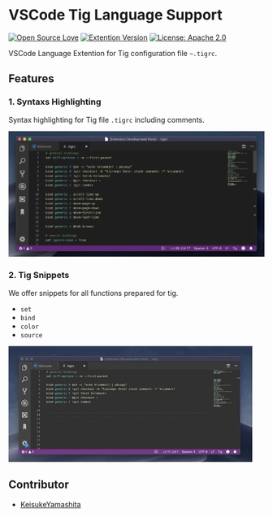 # VSCode Tig Language Support

[![Open Source Love](https://badges.frapsoft.com/os/v1/open-source.svg?v=103)](https://github.com/ellerbrock/open-source-badges/)
[![Extention Version](https://img.shields.io/badge/version-0.2.3-blue.svg)](https://marketplace.visualstudio.com/items?itemName=KeisukeYamashita.vscode-tig-language-support)
[![License: Apache 2.0](https://img.shields.io/badge/License-Apache%202.0-blue.svg)](https://opensource.org/licenses/Apache-2.0)

VSCode Language Extention for Tig configuration file `~.tigrc`.

## Features
### 1. Syntaxs Highlighting

Syntax highlighting for Tig file `.tigrc` including comments.

![Syntax highlighting](./images/syntax-highlighting.png)

### 2. Tig Snippets

We offer snippets for all functions prepared for tig.

- `set`
- `bind`
- `color`
- `source`

![Syntax highlighting](./images/snippet.gif)

## Contributor

- [KeisukeYamashita](https://github.com/KeisukeYamashita)
